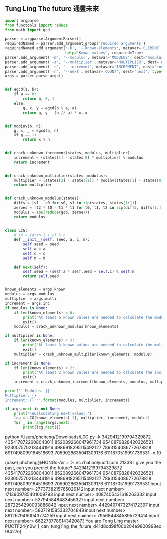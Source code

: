 ## Tung Ling The future 通靈未來

```py
import argparse
from functools import reduce
from math import gcd

parser = argparse.ArgumentParser()
requiredNamed = parser.add_argument_group('required arguments')
requiredNamed.add_argument('-k', '--known-elements', metavar='ELEMENT', dest='known', nargs='+', type=int,
                           help='Known values', required=True)
parser.add_argument('-m', '--modulus', metavar='MODULUS', dest='modulus', type=int, help='LCG modulus')
parser.add_argument('-a', '--multiplier', metavar='MULTIPLIER', dest='multi', type=int, help='LCG multiplier')
parser.add_argument('-c', '--increment', metavar='INCREMENT', dest='inc', type=int, help='LCG increment')
parser.add_argument('-n', '--next', metavar='COUNT', dest='next', type=int, help='Calculate next values')
args = parser.parse_args()


def egcd(a, b):
    if a == 0:
        return b, 0, 1
    else:
        g, x, y = egcd(b % a, a)
        return g, y - (b // a) * x, x


def modinv(b, n):
    g, x, _ = egcd(b, n)
    if g == 1:
        return x % n


def crack_unknown_increment(states, modulus, multiplier):
    increment = (states[1] - states[0] * multiplier) % modulus
    return increment


def crack_unknown_multiplier(states, modulus):
    multiplier = (states[2] - states[1]) * modinv(states[1] - states[0], modulus) % modulus
    return multiplier


def crack_unknown_modulus(states):
    diffs = [s1 - s0 for s0, s1 in zip(states, states[1:])]
    zeroes = [t2 * t0 - t1 * t1 for t0, t1, t2 in zip(diffs, diffs[1:], diffs[2:])]
    modulus = abs(reduce(gcd, zeroes))
    return modulus


class LCG:
    # Xn = (a*Xn-1 + c) % n
    def __init__(self, seed, a, c, m):
        self.seed = seed
        self.a = a
        self.c = c
        self.m = m

    def next(self):
        self.seed = (self.a * self.seed + self.c) % self.m
        return self.seed


known_elements = args.known
modulus = args.modulus
multiplier = args.multi
increment = args.inc
if modulus is None:
    if len(known_elements) < 6:
        print('At least 6 known values are needed to calculate the modulus')
        exit()
    modulus = crack_unknown_modulus(known_elements)

if multiplier is None:
    if len(known_elements) < 3:
        print('At least 3 known values are needed to calculate the multiplier')
        exit()
    multiplier = crack_unknown_multiplier(known_elements, modulus)

if increment is None:
    if len(known_elements) < 2:
        print('At least 2 known values are needed to calculate the increment')
        exit()
    increment = crack_unknown_increment(known_elements, modulus, multiplier)

print('''Modulus: {}
Multiplier: {}
Increment: {}'''.format(modulus, multiplier, increment))

if args.next is not None:
    print('\nCalculating next values:')
    lcg = LCG(known_elements[-1], multiplier, increment, modulus)
    for _ in range(args.next):
        print(lcg.next())

```

python /Users/phcheng/Downloads/LCG.py -k 3429412199794329872 4354178722608043011 852089266047961734 9540879828420326521 9230075702134441916 4986918295115492127 7893154086772678818 6917498099164518693 7059028635041309176 6111870519991739531 -n 10

(base) phcheng@HONGs-Air ~ % nc chal.polyuctf.com 21338
I give you the past, can you predict the future?
3429412199794329872
4354178722608043011
852089266047961734
9540879828420326521
9230075702134441916
4986918295115492127
7893154086772678818
6917498099164518693
7059028635041309176
6111870519991739531
input next number> 2773738215765026142
input next number> 1713909785401009793
input next number> 4087405431618263332
input next number> 537945848483456327
input next number> 2872254290093886842
input next number> 4429497473274172397
input next number> 5807191585332704848
input next number> 8912679460043774259
input next number> 7956844845895729414
input next number> 6622737789143420873
You are Tong Ling master
PUCTF24{n0w_1_can_tung11ng_the_future_d41d8cd98f00b204e9800998ecf8427e}
